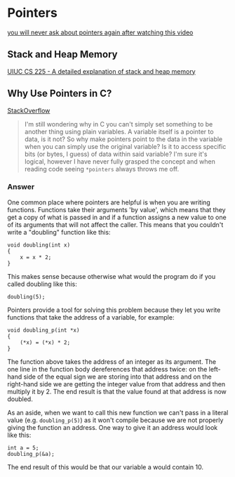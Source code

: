 # Pointers

[you will never ask about pointers again after watching this video](https://www.youtube.com/watch?v=2ybLD6_2gKM)

## Stack and Heap Memory

[UIUC CS 225 - A detailed explanation of stack and heap memory](https://courses.engr.illinois.edu/cs225/fa2022/resources/stack-heap/#stack)

## Why Use Pointers in C?

[StackOverflow](https://stackoverflow.com/questions/29423757/why-use-pointers-in-c)

> I'm still wondering why in C you can't simply set something to be another thing using plain variables. A variable itself is a pointer to data, is it not? So why make pointers point to the data in the variable when you can simply use the original variable? Is it to access specific bits (or bytes, I guess) of data within said variable? I'm sure it's logical, however I have never fully grasped the concept and when reading code seeing `*pointers` always throws me off.

### Answer

One common place where pointers are helpful is when you are writing functions. Functions take their arguments 'by value', which means that they get a copy of what is passed in and if a function assigns a new value to one of its arguments that will not affect the caller. This means that you couldn't write a "doubling" function like this:


```
void doubling(int x)
{
    x = x * 2;
}
```

This makes sense because otherwise what would the program do if you called doubling like this:

```
doubling(5);
```

Pointers provide a tool for solving this problem because they let you write functions that take the address of a variable, for example:

```
void doubling_p(int *x)
{
    (*x) = (*x) * 2; 
}
```

The function above takes the address of an integer as its argument. The one line in the function body dereferences that address twice: on the left-hand side of the equal sign we are storing into that address and on the right-hand side we are getting the integer value from that address and then multiply it by 2. The end result is that the value found at that address is now doubled.

As an aside, when we want to call this new function we can't pass in a literal value (e.g. `doubling_p(5)`) as it won't compile because we are not properly giving the function an address. One way to give it an address would look like this:

```
int a = 5;
doubling_p(&a);
```

The end result of this would be that our variable a would contain 10.
